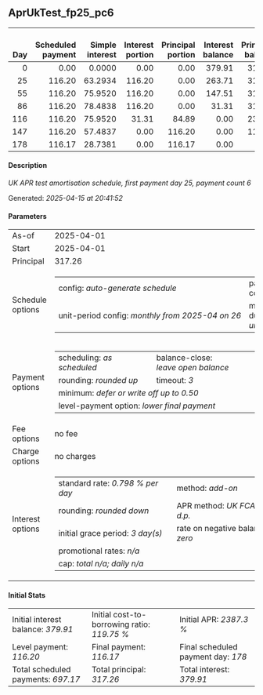 <h2>AprUkTest_fp25_pc6</h2>
<table>
    <thead style="vertical-align: bottom;">
        <th style="text-align: right;">Day</th>
        <th style="text-align: right;">Scheduled payment</th>
        <th style="text-align: right;">Simple interest</th>
        <th style="text-align: right;">Interest portion</th>
        <th style="text-align: right;">Principal portion</th>
        <th style="text-align: right;">Interest balance</th>
        <th style="text-align: right;">Principal balance</th>
        <th style="text-align: right;">Total simple interest</th>
        <th style="text-align: right;">Total interest</th>
        <th style="text-align: right;">Total principal</th>
    </thead>
    <tr style="text-align: right;">
        <td class="ci00">0</td>
        <td class="ci01" style="white-space: nowrap;">0.00</td>
        <td class="ci02">0.0000</td>
        <td class="ci03">0.00</td>
        <td class="ci04">0.00</td>
        <td class="ci05">379.91</td>
        <td class="ci06">317.26</td>
        <td class="ci07">0.0000</td>
        <td class="ci08">0.00</td>
        <td class="ci09">0.00</td>
    </tr>
    <tr style="text-align: right;">
        <td class="ci00">25</td>
        <td class="ci01" style="white-space: nowrap;">116.20</td>
        <td class="ci02">63.2934</td>
        <td class="ci03">116.20</td>
        <td class="ci04">0.00</td>
        <td class="ci05">263.71</td>
        <td class="ci06">317.26</td>
        <td class="ci07">63.2934</td>
        <td class="ci08">116.20</td>
        <td class="ci09">0.00</td>
    </tr>
    <tr style="text-align: right;">
        <td class="ci00">55</td>
        <td class="ci01" style="white-space: nowrap;">116.20</td>
        <td class="ci02">75.9520</td>
        <td class="ci03">116.20</td>
        <td class="ci04">0.00</td>
        <td class="ci05">147.51</td>
        <td class="ci06">317.26</td>
        <td class="ci07">139.2454</td>
        <td class="ci08">232.40</td>
        <td class="ci09">0.00</td>
    </tr>
    <tr style="text-align: right;">
        <td class="ci00">86</td>
        <td class="ci01" style="white-space: nowrap;">116.20</td>
        <td class="ci02">78.4838</td>
        <td class="ci03">116.20</td>
        <td class="ci04">0.00</td>
        <td class="ci05">31.31</td>
        <td class="ci06">317.26</td>
        <td class="ci07">217.7292</td>
        <td class="ci08">348.60</td>
        <td class="ci09">0.00</td>
    </tr>
    <tr style="text-align: right;">
        <td class="ci00">116</td>
        <td class="ci01" style="white-space: nowrap;">116.20</td>
        <td class="ci02">75.9520</td>
        <td class="ci03">31.31</td>
        <td class="ci04">84.89</td>
        <td class="ci05">0.00</td>
        <td class="ci06">232.37</td>
        <td class="ci07">293.6812</td>
        <td class="ci08">379.91</td>
        <td class="ci09">84.89</td>
    </tr>
    <tr style="text-align: right;">
        <td class="ci00">147</td>
        <td class="ci01" style="white-space: nowrap;">116.20</td>
        <td class="ci02">57.4837</td>
        <td class="ci03">0.00</td>
        <td class="ci04">116.20</td>
        <td class="ci05">0.00</td>
        <td class="ci06">116.17</td>
        <td class="ci07">351.1649</td>
        <td class="ci08">379.91</td>
        <td class="ci09">201.09</td>
    </tr>
    <tr style="text-align: right;">
        <td class="ci00">178</td>
        <td class="ci01" style="white-space: nowrap;">116.17</td>
        <td class="ci02">28.7381</td>
        <td class="ci03">0.00</td>
        <td class="ci04">116.17</td>
        <td class="ci05">0.00</td>
        <td class="ci06">0.00</td>
        <td class="ci07">379.9031</td>
        <td class="ci08">379.91</td>
        <td class="ci09">317.26</td>
    </tr>
</table>
<h4>Description</h4>
<p><i>UK APR test amortisation schedule, first payment day 25, payment count 6</i></p>
<p>Generated: <i>2025-04-15 at 20:41:52</i></p>
<h4>Parameters</h4>
<table>
    <tr>
        <td>As-of</td>
        <td>2025-04-01</td>
    </tr>
    <tr>
        <td>Start</td>
        <td>2025-04-01</td>
    </tr>
    <tr>
        <td>Principal</td>
        <td>317.26</td>
    </tr>
    <tr>
        <td>Schedule options</td>
        <td>
            <table>
                <tr>
                    <td>config: <i>auto-generate schedule</i></td>
                    <td>payment count: <i>6</i></td>
                </tr>
                <tr>
                    <td style="white-space: nowrap;">unit-period config: <i>monthly from 2025-04 on 26</i></td>
                    <td>max duration: <i>unlimited</i></td>
                </tr>
            </table>
        </td>
    </tr>
    <tr>
        <td>Payment options</td>
        <td>
            <table>
                <tr>
                    <td>scheduling: <i>as scheduled</i></td>
                    <td>balance-close: <i>leave&nbsp;open&nbsp;balance</i></td>
                </tr>
                <tr>
                    <td>rounding: <i>rounded up</i></td>
                    <td>timeout: <i>3</i></td>
                </tr>
                <tr>
                    <td colspan='2'>minimum: <i>defer&nbsp;or&nbsp;write&nbsp;off&nbsp;up&nbsp;to&nbsp;0.50</i></td>
                </tr>
                <tr>
                    <td colspan='2'>level-payment option: <i>lower&nbsp;final&nbsp;payment</i></td>
                </tr>
            </table>
        </td>
    </tr>
    <tr>
        <td>Fee options</td>
        <td>no fee
        </td>
    </tr>
    <tr>
        <td>Charge options</td>
        <td>no charges
        </td>
    </tr>
    <tr>
        <td>Interest options</td>
        <td>
            <table>
                <tr>
                    <td>standard rate: <i>0.798 % per day</i></td>
                    <td>method: <i>add-on</i></td>
                </tr>
                <tr>
                    <td>rounding: <i>rounded down</i></td>
                    <td>APR method: <i>UK FCA to 1 d.p.</i></td>
                </tr>
                <tr>
                    <td>initial grace period: <i>3 day(s)</i></td>
                    <td>rate on negative balance: <i>zero</i></td>
                </tr>
                <tr>
                    <td colspan="2">promotional rates: <i><i>n/a</i></i></td>
                </tr>
                <tr>
                    <td colspan="2">cap: <i>total <i>n/a</i>; daily <i>n/a</i></td>
                </tr>
            </table>
        </td>
    </tr>
</table>
<h4>Initial Stats</h4>
<table>
    <tr>
        <td>Initial interest balance: <i>379.91</i></td>
        <td>Initial cost-to-borrowing ratio: <i>119.75 %</i></td>
        <td>Initial APR: <i>2387.3 %</i></td>
    </tr>
    <tr>
        <td>Level payment: <i>116.20</i></td>
        <td>Final payment: <i>116.17</i></td>
        <td>Final scheduled payment day: <i>178</i></td>
    </tr>
    <tr>
        <td>Total scheduled payments: <i>697.17</i></td>
        <td>Total principal: <i>317.26</i></td>
        <td>Total interest: <i>379.91</i></td>
    </tr>
</table>
